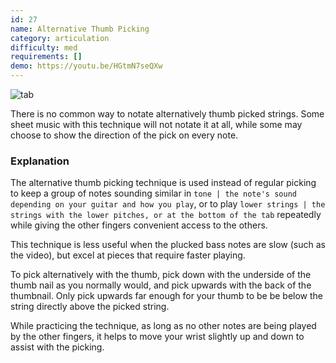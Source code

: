 ```yaml
---
id: 27
name: Alternative Thumb Picking
category: articulation
difficulty: med
requirements: []
demo: https://youtu.be/HGtmN7seQXw
---
```


![tab](/img/t/alternative-thumb-picking.jpg)

There is no common way to notate alternatively thumb picked strings. Some sheet music with this technique will not notate it at all, while some may choose to show the direction of the pick on every note.

### Explanation

The alternative thumb picking technique is used instead of regular picking to keep a group of notes sounding similar in `tone | the note's sound depending on your guitar and how you play`, or to play `lower strings | the strings with the lower pitches, or at the bottom of the tab` repeatedly while giving the other fingers convenient access to the others.

This technique is less useful when the plucked bass notes are slow (such as the video), but excel at pieces that require faster playing.

To pick alternatively with the thumb, pick down with the underside of the thumb nail as you normally would, and pick upwards with the back of the thumbnail. Only pick upwards far enough for your thumb to be be below the string directly above the picked string.

While practicing the technique, as long as no other notes are being played by the other fingers, it helps to move your wrist slightly up and down to assist with the picking.
